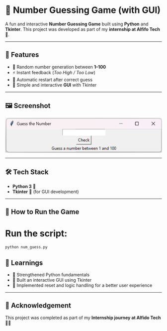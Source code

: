 # 🎯 Number Guessing Game (with GUI)

A fun and interactive **Number Guessing Game** built using **Python** and **Tkinter**.
This project was developed as part of my **internship at Alfifo Tech** 🚀.

---

## 📌 Features

* 🎲 Random number generation between **1–100**
* ⚡ Instant feedback (*Too High / Too Low*)
* 🔄 Automatic restart after correct guess
* 🎨 Simple and interactive **GUI** with Tkinter

---

## 🖼️ Screenshot

![Game Screenshot](screenshot2.png)

---

## 🛠️ Tech Stack

* **Python 3** 🐍
* **Tkinter** 🎨 (for GUI development)

---

## 🚀 How to Run the Game

# Run the script:

   ```bash
   python num_guess.py
   ```

## 🎯 Learnings

* 🐍 Strengthened Python fundamentals
* 🎨 Built an interactive GUI using Tkinter
* 🔧 Implemented reset and logic handling for a better user experience

---

## 🙌 Acknowledgement

This project was completed as part of my **Internship journey at Alfido Tech** 💼🌟
